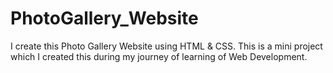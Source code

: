 # PhotoGallery_Website
I create this Photo Gallery Website using HTML &amp; CSS. This is a mini project which I created this during my journey of learning of Web Development.

